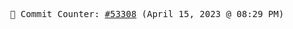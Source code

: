 <p align="center">
    <samp>
        📮 Commit Counter: <a href="https://github.com/Javascript-void0/Javascript-void0/commits/main">#53308</a> (April 15, 2023 @ 08:29 PM)
    </samp>
</p>